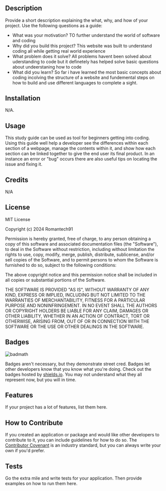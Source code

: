 # <Prework Study Guide Webpage>

## Description

Provide a short description explaining the what, why, and how of your project. Use the following questions as a guide:

- What was your motivation? TO further understand the world of software and coding
- Why did you build this project? This website was built to understand coding all while getting real world experience
- What problem does it solve? All problems havent been solved about uderstanding to code but it definetely has helped solve basic questions about undeerstaning how to code
- What did you learn? So far i have learned the most basic concepts about coding incolving the structure of a website and fundemental steps on how to build and use different languages to complete a sight.


## Installation

N/A.

## Usage

This study guide can be used as tool for beginners getting into coding. Using this guide well help a developer see the differences within each section of a webpage, manage the contents within it, and show how each section can be linked together to give the end user its final product. In an instance an error or "bug" occurs there are also useful tips on locating the issue and fixing it. 

## Credits

N/A

## License

MIT License

Copyright (c) 2024 Romantech91

Permission is hereby granted, free of charge, to any person obtaining a copy
of this software and associated documentation files (the "Software"), to deal
in the Software without restriction, including without limitation the rights
to use, copy, modify, merge, publish, distribute, sublicense, and/or sell
copies of the Software, and to permit persons to whom the Software is
furnished to do so, subject to the following conditions:

The above copyright notice and this permission notice shall be included in all
copies or substantial portions of the Software.

THE SOFTWARE IS PROVIDED "AS IS", WITHOUT WARRANTY OF ANY KIND, EXPRESS OR
IMPLIED, INCLUDING BUT NOT LIMITED TO THE WARRANTIES OF MERCHANTABILITY,
FITNESS FOR A PARTICULAR PURPOSE AND NONINFRINGEMENT. IN NO EVENT SHALL THE
AUTHORS OR COPYRIGHT HOLDERS BE LIABLE FOR ANY CLAIM, DAMAGES OR OTHER
LIABILITY, WHETHER IN AN ACTION OF CONTRACT, TORT OR OTHERWISE, ARISING FROM,
OUT OF OR IN CONNECTION WITH THE SOFTWARE OR THE USE OR OTHER DEALINGS IN THE
SOFTWARE.

## Badges

![badmath](https://img.shields.io/github/languages/top/nielsenjared/badmath)

Badges aren't necessary, but they demonstrate street cred. Badges let other developers know that you know what you're doing. Check out the badges hosted by [shields.io](https://shields.io/). You may not understand what they all represent now, but you will in time.

## Features

If your project has a lot of features, list them here.

## How to Contribute

If you created an application or package and would like other developers to contribute to it, you can include guidelines for how to do so. The [Contributor Covenant](https://www.contributor-covenant.org/) is an industry standard, but you can always write your own if you'd prefer.

## Tests

Go the extra mile and write tests for your application. Then provide examples on how to run them here.
